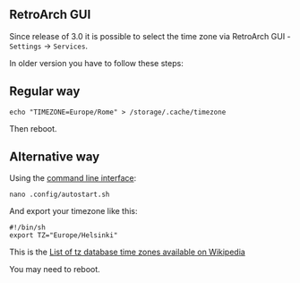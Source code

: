 ## RetroArch GUI

Since release of 3.0 it is possible to select the time zone via RetroArch GUI - `Settings` -> `Services`.

In older version you have to follow these steps:

## Regular way

    echo "TIMEZONE=Europe/Rome" > /storage/.cache/timezone

Then reboot.

## Alternative way

Using the [command line interface](Accessing-Lakka-filesystem):

    nano .config/autostart.sh

And export your timezone like this:

    #!/bin/sh
    export TZ="Europe/Helsinki"

This is the [List of tz database time zones available on Wikipedia](https://en.wikipedia.org/wiki/List_of_tz_database_time_zones)

You may need to reboot.